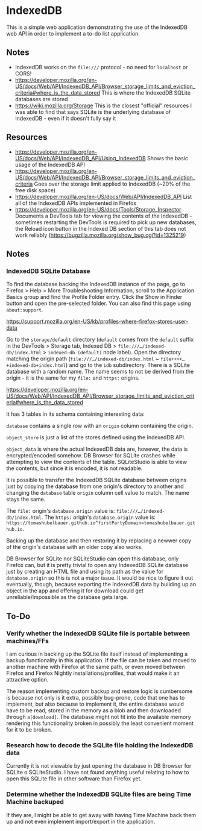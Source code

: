 # IndexedDB

This is a simple web application demonstrating the use of the IndexedDB web API
in order to implement a to-do list application.

## Notes

- IndexedDB works on the `file:///` protocol - no need for `localhost` or CORS!
- https://developer.mozilla.org/en-US/docs/Web/API/IndexedDB_API/Browser_storage_limits_and_eviction_criteria#where_is_the_data_stored
  This is where the IndexedDB SQLite databases are stored
- https://wiki.mozilla.org/Storage
  This is the closest "official" resources I was able to find that says SQLite
  is the underlying database of IndexedDB - even if it doesn't fully say it

## Resources

- https://developer.mozilla.org/en-US/docs/Web/API/IndexedDB_API/Using_IndexedDB
  Shows the basic usage of the IndexedDB API
- https://developer.mozilla.org/en-US/docs/Web/API/IndexedDB_API/Browser_storage_limits_and_eviction_criteria
  Goes over the storage limit applied to IndexedDB (~20% of the free disk space)
- https://developer.mozilla.org/en-US/docs/Web/API/IndexedDB_API
  List all of the IndexedDB APIs implemented in Firefox
- https://developer.mozilla.org/en-US/docs/Tools/Storage_Inspector
  Documents a DevTools tab for viewing the contents of the IndexedDB - sometimes
  restarting the DevTools is required to pick up new databases, the Reload icon
  button in the Indexed DB section of this tab does not work reliably
  (https://bugzilla.mozilla.org/show_bug.cgi?id=1325219)

## Notes

### IndexedDB SQLite Database

To find the database backing the IndexedDB instance of the page, go to Firefox >
Help > More Troubleshooting Information, scroll to the Application Basics group
and find the Profile Folder entry. Click the Show in Finder button and open the
pre-selected folder. You can also find this page using `about:support`.

https://support.mozilla.org/en-US/kb/profiles-where-firefox-stores-user-data

Go to the `storage/default` directory (`default` comes from the `default` suffix
in the DevTools > Storage tab, Indexed DB > `file:///…/indexed-db/index.html` >
`indexed-db (default)` node label). Open the directory matching the origin path
(`file:///…/indexed-db/index.html` ~ `file++++…+indexed-db+index.html`) and go
to the `idb` subdirectory. There is a SQLite database with a random name. The
name seems to not be derived from the origin - it is the same for my `file:` and
`https:` origins.

https://developer.mozilla.org/en-US/docs/Web/API/IndexedDB_API/Browser_storage_limits_and_eviction_criteria#where_is_the_data_stored

It has 3 tables in its schema containing interesting data:

`database` contains a single row with an `origin` column containing the origin.

`object_store` is just a list of the stores defined using the IndexedDB API.

`object_data` is where the actual IndexedDB data are, however, the data is
encrypted/encoded somehow. DB Browser for SQLite crashes while attempting to
view the contents of the table. SQLiteStudio is able to view the contents, but
since it is encoded, it is not readable.

It is possible to transfer the IndexedDB SQLite database between origins just by
copying the database from one origin's directory to another and changing the
`database` table `origin` column cell value to match. The name stays the same.

The `file:` origin's `database.origin` value is:
`file:///…/indexed-db/index.html`.
The `https:` origin's `database.origin` value is:
`https://tomashubelbauer.github.io^firstPartyDomain=tomashubelbauer.github.io`.

Backing up the database and then restoring it by replacing a newwer copy of the
origin's database with an older copy also works.

DB Browser for SQLite nor SQLiteStudio can open this database, only Firefox can,
but it is pretty trivial to open any IndexedDB SQLite database just by creating
an HTML file and using its path as the value for `database.origin` so this is
not a major issue. It would be nice to figure it out eventually, though, because
exporting the IndexedDB data by building up an object in the app and offering it
for download could get unreliable/impossible as the database gets large.

## To-Do

### Verify whether the IndexedDB SQLite file is portable between machines/FFs

I am curious in backing up the SQLite file itself instead of implementing a
backup functionality in this application. If the file can be taken and moved to
another machine with Firefox at the same path, or even moved between Firefox and
Firefox Nightly installations/profiles, that would make it an attractive option.

The reason implementing custom backup and restore logic is cumbersome is because
not only is it extra, possibly bug-prone, code that one has to implement, but
also because to implement it, the entire database would have to be read, stored
in the memory as a blob and then downloaded through `a[download]`. The database
might not fit into the available memory rendering this functionality broken in
possibly the least convenient moment for it to be broken.

### Research how to decode the SQLite file holding the IndexedDB data

Currently it is not viewable by just opening the database in DB Browser for
SQLite o SQLiteStudio. I have not found anything useful relating to how to open
this SQLite file in other software than Firefox yet.

### Determine whether the IndexedDB SQLite files are being Time Machine backuped

If they are, I might be able to get away with having Time Machine back them up
and not even implement import/export in the application.
